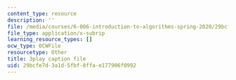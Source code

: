 ```yaml
---
content_type: resource
description: ''
file: /media/courses/6-006-introduction-to-algorithms-spring-2020/29bcfe7d3a1d5fbf8ffae177906f0992_oS9aPzUNG-s.vtt
file_type: application/x-subrip
learning_resource_types: []
ocw_type: OCWFile
resourcetype: Other
title: 3play caption file
uid: 29bcfe7d-3a1d-5fbf-8ffa-e177906f0992
---
```

